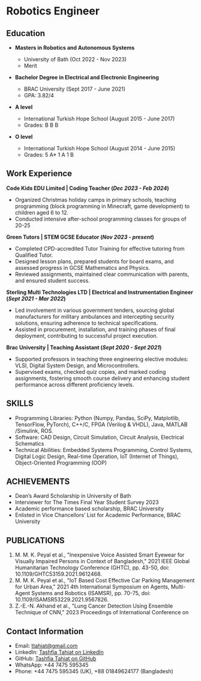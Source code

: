 # Robotics Engineer

## Education
- **Masters in Robotics and Autonomous Systems**
  - University of Bath (Oct 2022 - Nov 2023)
  - Merit

- **Bachelor Degree in Electrical and Electronic Engineering**
  - BRAC University (Sept 2017 - June 2021)
  - GPA: 3.82/4

- **A level**
  - International Turkish Hope School (August 2015 - June 2017)
  - Grades: B B B

- **O level**
  - International Turkish Hope School (August 2014 - June 2015)
  - Grades: 5 A* 1 A 1 B 

## Work Experience

**Code Kids EDU Limited | Coding Teacher (_Dec 2023 - Feb 2024_)**
- Organized Christmas holiday camps in primary schools, teaching programming (block programming in
Minecraft, game development) to children aged 6 to 12.
- Conducted intensive after-school programming classes for groups of 20-25

**Green Tutors | STEM GCSE Educator (_Nov 2023 - present_)**
- Completed CPD-accredited Tutor Training for effective tutoring from Qualified Tutor.
- Designed lesson plans, prepared students for board exams, and assessed progress in GCSE Mathematics
and Physics.
- Reviewed assignments, maintained clear communication with parents, and ensured student success.

**Sterling Multi Technologies LTD | Electrical and Instrumentation Engineer (_Sept 2021 - Mar 2022_)**
- Led involvement in various government tenders, sourcing global manufacturers for military ambulances and
intercepting security solutions, ensuring adherence to technical specifications.
- Assisted in procurement, installation, and training phases of final deployment, contributing to successful
project execution.

**Brac University | Teaching Assistant (_Sept 2020 - Sept 2021_)**                                                                                                            
-	Supported professors in teaching three engineering elective modules: VLSI, Digital System Design, and Microcontrollers.
-	Supervised exams, checked quiz copies, and marked coding assignments, fostering smooth course delivery and enhancing student performance across different proficiency levels. 

## SKILLS
- Programming Libraries: Python (Numpy, Pandas, SciPy, Matplotlib, TensorFlow, PyTorch), C++/C, FPGA
(Verilog & VHDL), Java, MATLAB /Simulink, ROS.
- Software: CAD Design, Circuit Simulation, Circuit Analysis, Electrical Schematics
- Technical Abilities: Embedded Systems Programming, Control Systems, Digital Logic Design, Real-time
Operation, IoT (Internet of Things), Object-Oriented Programming (OOP)

## ACHIEVEMENTS
- Dean’s Award Scholarship in University of Bath
- Interviewer for The Times Final Year Student Survey 2023
- Academic performance based scholarship, BRAC University
- Enlisted in Vice Chancellors’ List for Academic Performance, BRAC University

## PUBLICATIONS
1. M. M. K. Peyal et al., "Inexpensive Voice Assisted Smart Eyewear for Visually Impaired Persons in Context
of Bangladesh," 2021 IEEE Global Humanitarian Technology Conference (GHTC), pp. 43-50, doi:
10.1109/GHTC53159.2021.9612468.
2. M. M. K. Peyal et al., "IoT Based Cost Effective Car Parking Management for Urban Area," 2021 4th
International Symposium on Agents, Multi-Agent Systems and Robotics (ISAMSR), pp. 70-75, doi:
10.1109/ISAMSR53229.2021.9567826.
3. Z.-E.-N. Akhand et al., "Lung Cancer Detection Using Ensemble Technique of CNN," 2023 Proceedings of
International Conference on

## Contact Information

- Email: ttahiat@gmail.com
- LinkedIn: [Tashfia Tahiat on LinkedIn](https://www.linkedin.com/in/tashfiatahiat)
- GitHub: [Tashfia Tahiat on GitHub](https://github.com/ttahiat)
- WhatsApp: +44 7475 595345
- Phone: +44 7475 595345 (UK), +88 01849624177 (Bangladesh)
